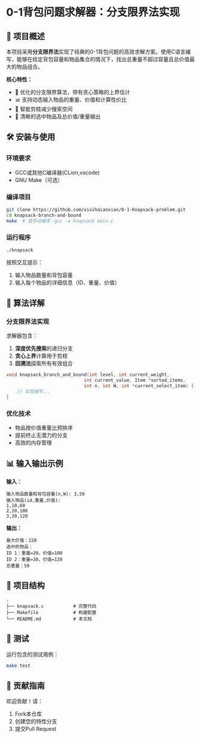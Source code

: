 # 0-1背包问题求解器：分支限界法实现

## 📌 项目概述

本项目采用**分支限界法**实现了经典的0-1背包问题的高效求解方案。使用C语言编写，能够在给定背包容量和物品集合的情况下，找出总重量不超过容量且总价值最大的物品组合。

**核心特性：**
- 🚀 优化的分支限界算法，带有贪心策略的上界估计
- 📊 支持动态输入物品的重量、价值和计算性价比
- 🧠 智能剪枝减少搜索空间
- 📝 清晰的选中物品及总价值/重量输出

## 🛠 安装与使用

### 环境要求
- GCC或其他C编译器(CLion,vscode)
- GNU Make（可选）

### 编译项目
```bash
git clone https://github.com/xixihaianxian/0-1-Knapsack-problem.git
cd knapsack-branch-and-bound
make  # 或手动编译：gcc -o knapsack main.c
```

### 运行程序
```bash
./knapsack
```
按照交互提示：
1. 输入物品数量和背包容量
2. 输入每个物品的详细信息（ID、重量、价值）

## 🧮 算法详解

### 分支限界法实现
求解器包含：
1. **深度优先搜索**的递归分支
2. **贪心上界**计算用于剪枝
3. **回溯法**探索所有有效组合

```c
void knapsack_branch_and_bound(int level, int current_weight, 
                             int current_value, Item *sorted_items,
                             int n, int W, int *current_select_item) {
    // 实现细节...
}
```

### 优化技术
- 物品按价值重量比预排序
- 提前终止无潜力的分支
- 高效的内存管理

## 📊 输入输出示例

**输入：**
```
输入物品数量和背包容量(n,W): 3,50
输入物品(id,重量,价值):
1,10,60
2,20,100
3,30,120
```

**输出：**
```
最大价值：220
选中的物品：
ID 1：重量=20，价值=100
ID 2：重量=30，价值=120
总重量：50
```

## 📂 项目结构

```
.
├── knapsack.c           # 完整代码
├── Makefile             # 构建配置
└── README.md            # 本文档
```

## 🧪 测试

运行包含的测试用例：
```bash
make test
```

## 🤝 贡献指南

欢迎贡献！请：
1. Fork本仓库
2. 创建您的特性分支
3. 提交Pull Request
